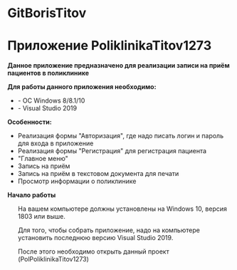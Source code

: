 # GitBorisTitov
<h1>Приложение PoliklinikaTitov1273</h1>
<b>Данное приложение предназначено для реализации записи на приём пациентов в поликлинике</b>

<b>Для работы данного приложения необходимо:</b>
<ul>
<li>- ОС Windows 8/8.1/10</li>
<li>- Visual Studio 2019</li>
</ul>

<b>Особенности:</b>
<ul>
<li>Реализация формы "Авторизация", где надо писать логин и пароль для входа в приложение</li>
<li>Реализация формы "Регистрация" для регистрация пациента</li>
<li>"Главное меню" </li>
<li>Запись на приём </li>
<li>Запись на приём в текстовом документа для печати </li>
<li>Просмотр информации о поликлинике </li>
</ul>

<b>Начало работы</b>
<ul>
<p>На вашем компьютере должны установлены на Windows 10, версия 1803 или выше.</p>
<p>Для того, чтобы собрать приложение, надо на компьютере установить последнюю версию Visual Studio 2019. </p>
<p>После этого необходимо открыть данный проект (PolPoliklinikaTitov1273)</p>
</ul>
